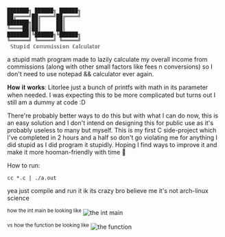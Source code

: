
	███████╗ ██████╗ ██████╗ 
	██╔════╝██╔════╝██╔════╝ 
	███████╗██║     ██║      
	╚════██║██║     ██║      
	███████║╚██████╗╚██████╗ 
	╚══════╝ ╚═════╝ ╚═════╝ 
     𝕊𝕥𝕦𝕡𝕚𝕕 ℂ𝕠𝕞𝕞𝕚𝕤𝕤𝕚𝕠𝕟 ℂ𝕒𝕝𝕔𝕦𝕝𝕒𝕥𝕠𝕣

a stupid math program made to lazily calculate my overall income from commissions
(along with other small factors like fees n conversions) so I don't need to use notepad && calculator ever again.

𝐇𝐨𝐰 𝐢𝐭 𝐰𝐨𝐫𝐤𝐬:
Litorlee just a bunch of printfs with math in its parameter when needed. I was expecting this to be more complicated but turns out
I still am a dummy at code :D

There're probably better ways to do this but with what I can do now, this is an easy solution and I don't intend on designing this 
for public use as it's probably useless to many but myself. This is my first C side-project which I've completed in 2 hours and a half
so don't go violating me for anything I did stupid as I did program it stupidly. Hoping I find ways to improve it and make it more hooman-friendly with time 🤞

How to run:

```cc *.c | ./a.out```

yea just compile and run it ik its crazy bro believe me it's not arch-linux science

<sup>how the int main be looking like</sup>
![the int main](https://media.discordapp.net/attachments/984736058379997244/1351322995838418984/Screen_Shot_2025-03-18_at_2.09.55_AM.png?ex=67d9f51c&is=67d8a39c&hm=bf7f12efd4252c7112933faf72f996473608e797fdb07158764536453fb50284&=&format=webp&quality=lossless&width=1208&height=620)

<sup>vs how the function be looking like</sup>
![the function](https://media.discordapp.net/attachments/984736058379997244/1351322996152729600/Screen_Shot_2025-03-18_at_2.29.55_AM.png?ex=67d9f51c&is=67d8a39c&hm=3b141839ff9fc62f0c63dc8b0f6c41f0a623b77f43f8e2b22f0e43d7f2b811f2&=&format=webp&quality=lossless&width=422&height=2148)
